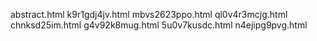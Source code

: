 abstract.html
k9r1gdj4jv.html
mbvs2623ppo.html
ql0v4r3mcjg.html
chnksd25im.html
g4v92k8mug.html
5u0v7kusdc.html
n4ejipg9pvg.html